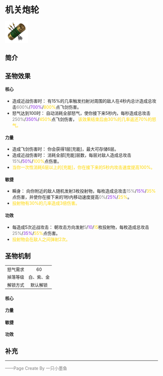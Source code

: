 # 机关炮轮
![机关炮轮](../Img/Texture2D_Potion/机关炮轮.png)
## 简介
## 圣物效果
#### **核心**  
- 造成近战伤害时：  有15%的几率触发扫射对周围的敌人在4秒内总计造成总攻击<font color=gray>600%</font>/<font color=BlueViolet>700%</font>/<font color=gold>800%</font>点飞剑伤害。
- 怒气达到100时：  自动消耗全部怒气，使你接下来5秒内，每秒造成总攻击<font color=gray>250%</font>/<font color=BlueViolet>350%</font>/<font color=gold>450%</font>点飞剑伤害， <font color=gold>该效果结束后由30%的几率返还70%的怒气。</font>
#### **力量** 
- 造成飞剑伤害时：  你会获得1层[充能]，最大可存储6层。
- 造成近战伤害时：  消耗全部[充能]层数，每层对敌人造成总攻击<font color=gray>15%</font>/<font color=BlueViolet>50%</font>/<font color=gold>100%</font>点伤害。
- <font color=gold>当你一次性消耗6层以上的[充能]，你在接下来的5秒内攻击速度提高100%。</font>
#### **敏捷**

- 瞬身： 向你附近的敌人随机发射3枚投射物，每枚造成总攻击<font color=gray>15%</font>/<font color=BlueViolet>15%</font>/<font color=gold>35%</font>点伤害，并使你在接下来的1秒内移动速度提高<font color=gray>0%</font>/<font color=BlueViolet>25%</font>/<font color=gold>25%</font>。
- <font color=gold>投射物有30%的几率造成3倍伤害。</font>
#### **功效**
- 每造成5次近战攻击：  朝攻击方向发射<font color=gray>5</font>/<font color=BlueViolet>10</font>/<font color=gold>15</font>枚投射物，每枚造成总攻击<font color=gray>25%</font>/<font color=BlueViolet>35%</font>/<font color=gold>55%</font>点伤害。
- <font color=gold>投射物会在敌人之间弹射2次。</font> 

## 圣物机制
|||
| :----: | :----: |
|怒气需求|60|
|掉落等级|白、紫、金|
|解锁方式|默认解锁|

#### **核心**

#### **力量**

#### **敏捷**

#### **功效**


## 补充

---

<font color=grey>——Page Create By 一只小墨鱼</font>
